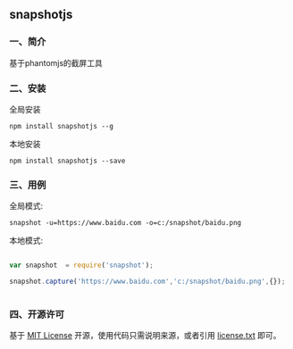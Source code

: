 ## snapshotjs

### 一、简介

基于phantomjs的截屏工具


### 二、安装

全局安装

	npm install snapshotjs --g

本地安装

	npm install snapshotjs --save    
     
### 三、用例
	
   全局模式:
   
	snapshot -u=https://www.baidu.com -o=c:/snapshot/baidu.png

   本地模式:
   
```js

var snapshot  = require('snapshot');

snapshot.capture('https://www.baidu.com','c:/snapshot/baidu.png',{});    
	    
```
    
### 四、开源许可
基于 [MIT License](http://zh.wikipedia.org/wiki/MIT_License) 开源，使用代码只需说明来源，或者引用 [license.txt](https://github.com/sofish/typo.css/blob/master/license.txt) 即可。
